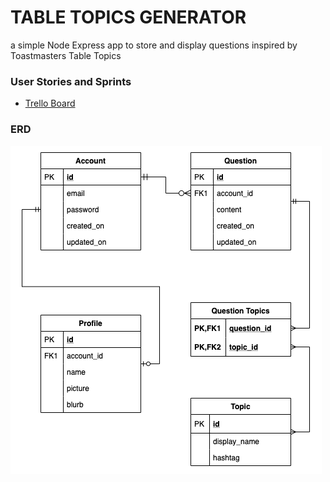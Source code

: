 # TABLE TOPICS GENERATOR

a simple Node Express app to store and display questions inspired by Toastmasters Table Topics

### User Stories and Sprints

* [Trello Board](https://trello.com/b/zj2oKdoA/table-topics-generator)

### ERD

![Entity Relationship Diagram](/assets/TableTopicsERD.png)
